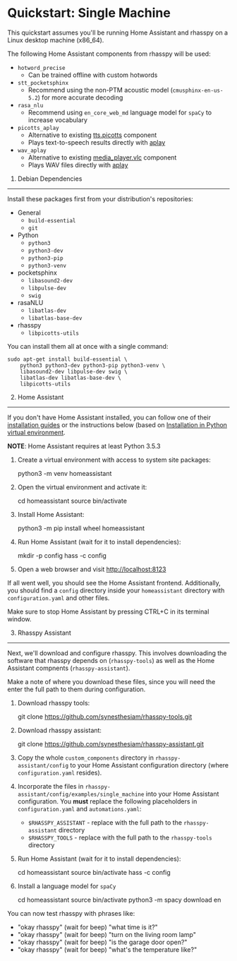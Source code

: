 Quickstart: Single Machine
================================

This quickstart assumes you'll be running Home Assistant and rhasspy on a Linux
desktop machine (x86_64).

The following Home Assistant components from rhasspy will be used:

* `hotword_precise`
    * Can be trained offline with custom hotwords
* `stt_pocketsphinx`
    * Recommend using the non-PTM acoustic model (`cmusphinx-en-us-5.2`) for more accurate decoding
* `rasa_nlu`
    * Recommend using `en_core_web_md` language model for `spaCy` to increase vocabulary
* `picotts_aplay`
    * Alternative to existing [tts.picotts](https://www.home-assistant.io/components/tts.picotts) component
    * Plays text-to-speech results directly with [aplay](https://linux.die.net/man/1/aplay)
* `wav_aplay`
    * Alternative to existing [media_player.vlc](https://www.home-assistant.io/components/media_player.vlc) component
    * Plays WAV files directly with [aplay](https://linux.die.net/man/1/aplay)

1. Debian Dependencies
---------------------------

Install these packages first from your distribution's repositories:

* General
    * `build-essential`
    * `git`
* Python
    * `python3`
    * `python3-dev`
    * `python3-pip`
    * `python3-venv`
* pocketsphinx
    * `libasound2-dev`
    * `libpulse-dev`
    * `swig`
* rasaNLU
    * `libatlas-dev`
    * `libatlas-base-dev`
* rhasspy
    * `libpicotts-utils`
    
You can install them all at once with a single command:

    sudo apt-get install build-essential \
        python3 python3-dev python3-pip python3-venv \
        libasound2-dev libpulse-dev swig \
        libatlas-dev libatlas-base-dev \
        libpicotts-utils
        
2. Home Assistant
---------------------

If you don't have Home Assistant installed, you can follow one of their
[installation guides](https://www.home-assistant.io/docs/installation/) or the
instructions below (based on [Installation in Python virtual
environment](https://www.home-assistant.io/docs/installation/virtualenv/).

**NOTE**: Home Assistant requires at least Python 3.5.3

1. Create a virtual environment with access to system site packages:

    python3 -m venv homeassistant
    
2. Open the virtual environment and activate it:

    cd homeassistant
    source bin/activate
    
3. Install Home Assistant:

    python3 -m pip install wheel homeassistant
    
4. Run Home Assistant (wait for it to install dependencies):

    mkdir -p config
    hass -c config
    
5. Open a web browser and visit [http://localhost:8123](http://localhost:8123)

If all went well, you should see the Home Assistant frontend. Additionally, you
should find a `config` directory inside your `homeassistant` directory with
`configuration.yaml` and other files.

Make sure to stop Home Assistant by pressing CTRL+C in its terminal window.

3. Rhasspy Assistant
------------------------

Next, we'll download and configure rhasspy. This involves downloading the
software that rhasspy depends on (`rhasspy-tools`) as well as the Home Assistant
compnents (`rhasspy-assistant`).

Make a note of where you download these files, since you will need the enter the
full path to them during configuration.

1. Download rhasspy tools:

    git clone https://github.com/synesthesiam/rhasspy-tools.git
    
2. Download rhasspy assistant:

    git clone https://github.com/synesthesiam/rhasspy-assistant.git
    
3. Copy the whole `custom_components` directory in `rhasspy-assistant/config` to
   your Home Assistant configuration directory (where `configuration.yaml`
   resides).

4. Incorporate the files in `rhasspy-assistant/config/examples/single_machine`
   into your Home Assistant configuration. You **must** replace the following
   placeholders in `configuration.yaml` and `automations.yaml`:
   
    * `$RHASSPY_ASSISTANT` - replace with the full path to the
      `rhasspy-assistant` directory
    * `$RHASSPY_TOOLS` - replace with the full path to the
      `rhasspy-tools` directory
     
5. Run Home Assistant (wait for it to install dependencies):
 
    cd homeassistant
    source bin/activate
    hass -c config
     
6. Install a language model for `spaCy`

    cd homeassistant
    source bin/activate
    python3 -m spacy download en
    
You can now test rhasspy with phrases like:

* "okay rhasspy" (wait for beep) "what time is it?"
* "okay rhasspy" (wait for beep) "turn on the living room lamp"
* "okay rhasspy" (wait for beep) "is the garage door open?"
* "okay rhasspy" (wait for beep) "what's the temperature like?"
